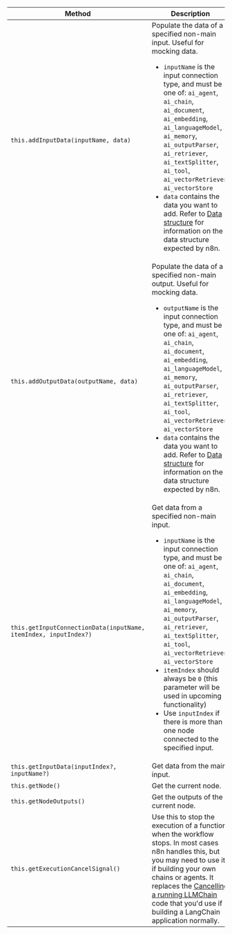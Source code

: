 | Method | Description |
| ------ | ----------- |
| `this.addInputData(inputName, data)` | Populate the data of a specified non-main input. Useful for mocking data.<ul><li>`inputName` is the input connection type, and must be one of: `ai_agent`, `ai_chain`, `ai_document`, `ai_embedding`, `ai_languageModel`, `ai_memory`, `ai_outputParser`, `ai_retriever`, `ai_textSplitter`, `ai_tool`, `ai_vectorRetriever`, `ai_vectorStore`</li><li>`data` contains the data you want to add. Refer to [Data structure](/data/data-structure.md) for information on the data structure expected by n8n.</li></ul> |
| `this.addOutputData(outputName, data)` | Populate the data of a specified non-main output. Useful for mocking data.<ul><li>`outputName` is the input connection type, and must be one of: `ai_agent`, `ai_chain`, `ai_document`, `ai_embedding`, `ai_languageModel`, `ai_memory`, `ai_outputParser`, `ai_retriever`, `ai_textSplitter`, `ai_tool`, `ai_vectorRetriever`, `ai_vectorStore`</li><li>`data` contains the data you want to add. Refer to [Data structure](/data/data-structure.md) for information on the data structure expected by n8n.</li></ul> |
| `this.getInputConnectionData(inputName, itemIndex, inputIndex?)` | Get data from a specified non-main input.<ul><li>`inputName` is the input connection type, and must be one of: `ai_agent`, `ai_chain`, `ai_document`, `ai_embedding`, `ai_languageModel`, `ai_memory`, `ai_outputParser`, `ai_retriever`, `ai_textSplitter`, `ai_tool`, `ai_vectorRetriever`, `ai_vectorStore`</li><li>`itemIndex` should always be `0` (this parameter will be used in upcoming functionality)</li><li>Use `inputIndex` if there is more than one node connected to the specified input.</li></ul> |
| `this.getInputData(inputIndex?, inputName?)` | Get data from the main input. |
| `this.getNode()` | Get the current node. |
| `this.getNodeOutputs()` | Get the outputs of the current node. |
| `this.getExecutionCancelSignal()` | Use this to stop the execution of a function when the workflow stops. In most cases n8n handles this, but you may need to use it if building your own chains or agents. It replaces the [Cancelling a running LLMChain](https://js.langchain.com/docs/modules/chains/foundational/llm_chain#cancelling-a-running-llmchain) code that you'd use if building a LangChain application normally. |
